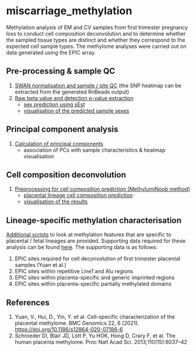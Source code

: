 # miscarriage_methylation
Methylation analysis of EM and CV samples from first trimester pregnancy loss to conduct cell composition deconvolution and to determine whether the sampled tissue types are distinct and whether they correspond to the expected cell sample types. The methylome analyses were carried out on data generated using the EPIC array.

## Pre-processing & sample QC
1. [SWAN normalisation and sample / site QC](scripts/preprocessingSWAN.R)
    (the SNP heatmap can be extracted from the generated RnBeads output) 
2. [Raw beta value and detection p-value extraction](scripts/preprocessingsEst.R)
    + [sex prediction using sEst](scripts/sexPrediction.R)
    + [visualisation of the predicted sample sexes](scripts/sexPredictionVisualisation.R)
    
## Principal component analysis

1. [Calculation of principal components](scripts/principalComponentAnalysis.R)
    + association of PCs with sample characteristics & heatmap visualisation
  
## Cell composition deconvolution

1. [Preprocessing for cell composition prediction (MethylumiNoob method)](scripts/preprocessingMinfiNoob.R)
    + [placental lineage cell composition prediction](scripts/cellDeconvolution.R)
    + [visualisation of the results](scripts/cellCompositionVisualisation.R)

## Lineage-specific methylation characterisation
[Additional scripts](otherScripts/) to look at methylation features that are specific to placental / fetal lineages are provided. Supporting data required for these analysis can be found [here](supportingData). The supporting data is as follows:
1. EPIC sites required for cell deconvolution of first trimester placental samples (Yuan et al.)
2. EPIC sites within repetitive Line1 and Alu regions
3. EPIC sites within placenta-specific and generic imprinted regions
4. EPIC sites within placenta-specific partially methylated domains

## References
1. Yuan, V., Hui, D., Yin, Y. et al. Cell-specific characterization of the placental methylome. BMC Genomics 22, 6 (2021). https://doi.org/10.1186/s12864-020-07186-6
2. Schroeder DI, Blair JD, Lott P, Yu HOK, Hong D, Crary F, et al. The human placenta methylome. Proc Natl Acad Sci. 2013;110(15):6037–42





